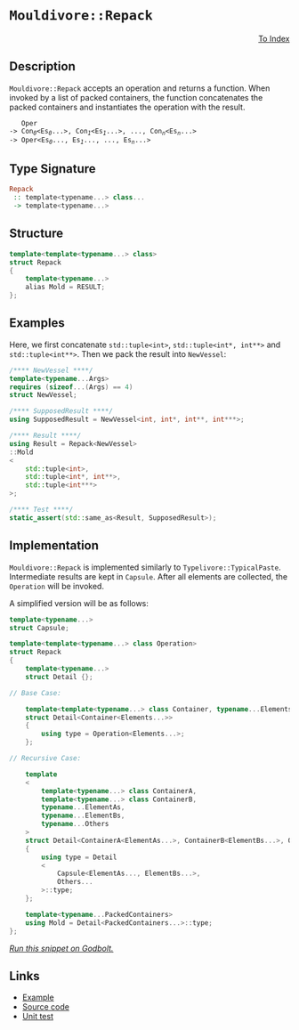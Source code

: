 <!-- Copyright 2024 Feng Mofan
SPDX-License-Identifier: Apache-2.0 -->

# `Mouldivore::Repack`

<p style='text-align: right;'><a href="../../../facilities/metafunctions.md#mouldivore-repack">To Index</a></p>

## Description

`Mouldivore::Repack` accepts an operation and returns a function.
When invoked by a list of packed containers, the function concatenates the packed containers and instantiates the operation with the result.

<pre><code>   Oper
-> Con<sub><i>0</i></sub>&lt;Es<sub><i>0</i></sub>...&gt;, Con<sub><i>1</i></sub>&lt;Es<sub><i>1</i></sub>...&gt;, ..., Con<sub><i>n</i></sub>&lt;Es<sub><i>n</i></sub>...&gt;
-> Oper&lt;Es<sub><i>0</i></sub>..., Es<sub><i>1</i></sub>..., ..., Es<sub><i>n</i></sub>...></code></pre>

## Type Signature

```Haskell
Repack
 :: template<typename...> class...
 -> template<typename...>
```

## Structure

```C++
template<template<typename...> class>
struct Repack
{
    template<typename...>
    alias Mold = RESULT;
};
```

## Examples

Here, we first concatenate `std::tuple<int>`,  `std::tuple<int*, int**>` and `std::tuple<int**>`. Then we pack the result into `NewVessel`:

```C++
/**** NewVessel ****/
template<typename...Args>
requires (sizeof...(Args) == 4)
struct NewVessel;

/**** SupposedResult ****/
using SupposedResult = NewVessel<int, int*, int**, int***>;

/**** Result ****/
using Result = Repack<NewVessel>
::Mold
<
    std::tuple<int>,
    std::tuple<int*, int**>,
    std::tuple<int***>
>;

/**** Test ****/
static_assert(std::same_as<Result, SupposedResult>);
```

## Implementation

`Mouldivore::Repack` is implemented similarly to `Typelivore::TypicalPaste`. Intermediate results are kept in `Capsule`.
After all elements are collected, the `Operation` will be invoked.

A simplified version will be as follows:

```C++
template<typename...>
struct Capsule;

template<template<typename...> class Operation>
struct Repack
{
    template<typename...>
    struct Detail {};

// Base Case:

    template<template<typename...> class Container, typename...Elements>
    struct Detail<Container<Elements...>>
    {
        using type = Operation<Elements...>;
    };

// Recursive Case:

    template
    <
        template<typename...> class ContainerA,
        template<typename...> class ContainerB,
        typename...ElementAs, 
        typename...ElementBs,
        typename...Others
    >
    struct Detail<ContainerA<ElementAs...>, ContainerB<ElementBs...>, Others...>
    {
        using type = Detail
        <
            Capsule<ElementAs..., ElementBs...>,
            Others...
        >::type;
    };

    template<typename...PackedContainers>
    using Mold = Detail<PackedContainers...>::type;
};
```

[*Run this snippet on Godbolt.*](https://godbolt.org/#z:OYLghAFBqd5QCxAYwPYBMCmBRdBLAF1QCcAaPECAMzwBtMA7AQwFtMQByARg9KtQYEAysib0QXACx8BBAKoBnTAAUAHpwAMvAFYTStJg1DIApACYAQuYukl9ZATwDKjdAGFUtAK4sGe1wAyeAyYAHI%2BAEaYxCAA7ACspAAOqAqETgwe3r56KWmOAkEh4SxRMQm2mPYFDEIETMQEWT5%2BXJXVGXUNBEVhkdFxiQr1jc05bcPdvSVlgwCUtqhexMjsHAD0AFTbO7t7%2B5vrJhoAgls7ANQAIphJrozIeJgKF7tHp%2BcHX3vvJ8cnBEwLCSBkBJgAzG4CABPO7MNgAOiREOw/2GxC8DgubiYSQUXnoEKsp3%2Bn2%2B5O2vzJFwAksD6GxBEwaq8dlSKRzDv9/oD6czMBCoUCQfzBTC4axMEiESiLsgDAoXgB5O7EZkZFFoggYrEAJVuTGQAGtubFiScLpaLryRWDIeLGJLpZrTlaLujMQRrph6nQLiYzQGrkTuR91hcLEwlNio%2BxQxarTbQQL7cLk2LYY7Ecjwdg5QqXh4mcFoqRrZn4VKkdgGYwCAoXQnLR6sTdfbRBUXfSFiIKa0C6wpnbnG26A%2Ba3W6vGkjOW7v7wVcLirouqBH3a4IhznUeCJ1agyGSWGLvrkMs0gA3TAxpQgeNupOi10HyH/SeJtOi%2B0Vp07/NRoWshMCWxAnKQ74ftaX52lCv7ZjKuYAYq2LAaBNiQR%2BDqVtK/aMgQJwKGWmGTthf4InhdYWERJGPvBVYIkqBAINEDYvpao5Wi2XptiBHaQl2IE9n8kKUYIhHDtgZaCehG4DoI1GSWWTEscQ26Iai7H%2BoGWlTjOwBzjeEJLrxdC0a%2BbjmR%2BOJ4gSKZuGJBHqWWjmKTuEG6VBKmsc6nkcbmIAgA6R5NtpwZ7g%2Bn58rBZEIcohpGpg7hoT2DYjlp07BAZACynjoAuJk%2BnxgrxcaSUyalkmBcFEUkrE4XmqSnJvE1lzYKorAgjeLUfM1bLxuY4LBPKXhYAuUJeF1jaDcN3hjYKaAMKsST1tNvWXKEmAAO4AGrPHYrKUjyMH2bFDEnMQwBpZpF2YAAjl4eDEM8FwQGkABemCoFQ0oQBdV1zAVxkXJIcxajqXqbbt%2B1VCFrXbBcQiTXkSX6vitBej1JyZbOSNJCj6BowSXrA1De2KrDkLBAQZbU5stOCNsDMEDsmq1X860I0TGOHVypw4wZ3Mk4up4GsagpkzD/E3YFuW0Og3JvlpwzoNVk2ElTggoh5oUq2rU2ayzzPbNrJF60F6v2XTJvpSJu6NZzmwXAAKs8mP9ackyOMgAD6gHRAQb0EKrIAKJKftpW4QtlnjBNCyiYPsxwCy0Jw8S8H4HBaKQqCcJZljWO6SwrEZZjgjwpAEJoycLEaIDxJICIaAAHGYZgAJzt1w8Qt83XCxLE0ipxwki8CwEgaBopCZ9nuccLwCggFPVdZ8npBwLAMCICASwEEkXg0xQEBoMCdDRKEkqcKozcAGwALQ35IFzAMgyAXFICJmLwSWECQeCq20fgggRBiHYFIGQghFAqHUKvUgug2hbTVEkTgPAU5pwztXHOnAlQH33l6b6Fxr730fs/V%2B79G5mFeh4U%2B9BiD%2BjLlwOYvAV5aAWBAJAJ8khnzIEfTh3CQDACkGYPgdBARqUoBETBERggNGhCg3g0jmDEGhEqCI2hMAOHkaQE%2B%2BElQMFoHI2BWAIheGADiWgtBF7cF4FgFghhgDiCMU9DRjhrxWOzpgVQGiD5rArtTKomDaB4AiGqZRHgsCYO1Hgce1jSDXmIBEVImAbh2KMEEow1cFhUAMFdHaTwtorkzhXIBwhRDiHASUqBahMHwP0PYlA1hrD6GCYvSACxUArQyFYu%2BKtjKmALpYMws94nEH/s8eACw7AuIyC4BgyVsitFIIEEsMwBhtDyOkAQYxFkbJqNMfoMQJhVGmQILooxPAtD0FMhwnQRg9BWQcq5dztlPKmA80oazJnF1WBINBHB07T0wXPQht8H5Pxfm/D%2BlCIC4F/nQwajDmGZIWCxJgWAYgQFriASQ4IETt3BIPDQkgzCSBvpPeIN9276E4KPUg49y4IhvlwG%2Bzd259xvg3bu%2BKb6AtgXPBeS9K6ZPXlvdhO9cEH3IJQPhtCL5sE4A0Fgl5Yh3yYABWcXB24Ii4E3b%2B%2BAiCjIARA0poCJDSEqUoapsDdDCMQbieRfyAUz14HPHBe8D4XAIUQsF6qDKau1U3KhqAaHRHoeCMwTChWrzYRw4NXDaFSuPnG/h8p7Gaq4FPGgGNWISKkTI5RWjFGyNUeozRsSdF1j0QYzBxjTHmMsVo2x9jHHZ3wM9G5bjMGeO8YCLR/jh7ZyCSE2R4S1jZyiTEiu8TElKBSc2rKwrslMFyfkwpWiSkgPKea2QVSYHZxtXUjJ/SrCWGaREVpmKc6dIEN03pi5j3WCGS6kZYyL2TOOTc5wEBXAvLaMs4ojz1mpE2ZkC54xkjAb2e82YRyOinOeWBxZ1yahnPuQBj5hzbAIYWa8xo%2ByMO/MWMsH5jDqX/IwXyzgILiFP1TRqrVOqNCvVhQasNiKo2sJRZgNFAxL3D1pfSrVRKEjtwHuCYlpLJBtGdVg%2BethBUsLXhvbeu88GJplefS%2BHBFUkJYAoS8b9Lz%2BuTMMPVcL/56A3WUsB27IGWr3ToEA4JSB2uQdYx1FHZ7YIlfgqghDdP6cM8Z/kwwg0hvhWXcEkbFMxpQMmhNvD4sDAM/jH2Rn24%2BxMwQH2qhH4iOzeIiAkjYFFoLbE0rKi1EuK0RWwQVbDGtswCYsxYgG2xKbWksdNjnEdvGbA7t55e2xP7YE4JoToSjsiaMydvBp1JLnWkhd0a%2BA5IUHk7aa7YlWdNRUnd9malOcPcYRpp6h1vqvTUKx6w9YPsGcM6IhrxltPaCcvw365m/qWXM/DMGIP5AyJ93ZGQftrJe5%2B2o2HLmwde6hkHmHJjnJwxMO5cPCMKG%2BWAjzvKvMcH80/PTBmLjpYRFl5j%2BqSBsei8i0gqL0WUD%2BQJkAHcETgnBPEHuUnJ6s9iCy7HLrOACuXtTuukh4h4v7rESezdJBdy4K3MwPLh7gk8/zuTMW/lfz57JpF0aFjxLSM4SQQA%3D%3D%3D)

## Links

- [Example](../../../code/facilities/metafunctions/mouldivore/repack/implementation.hpp)
- [Source code](../../../../conceptrodon/descend/mouldivore/repack.hpp)
- [Unit test](../../../../tests/unit/metafunctions/mouldivore/repack.test.hpp)
